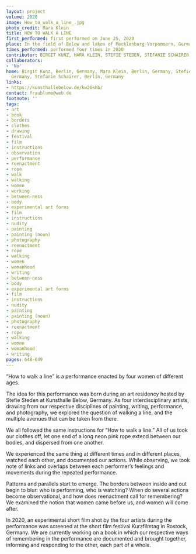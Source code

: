 ```yaml
---
layout: project
volume: 2020
image: How_to_walk_a_line_.jpg
photo_credit: Mara Klein
title: HOW TO WALK A LINE
first_performed: first performed on June 25, 2020
place: In the field of Below and lakes of Mecklenburg-Vorpommern, Germany
times_performed: performed four times in 2020
contributor: BIRGIT KUNZ, MARA KLEIN, STEFIE STEDEN, STEFANIE SCHAIRER
collaborators:
- 'No'
home: Birgit Kunz, Berlin, Germany, Mara Klein, Berlin, Germany, Stefie Steden, Berlin,
  Germany, Stefanie Schairer, Berlin, Germany
links:
- https://kunsthallebelow.de/kw26khb/
contact: fraublume@web.de
footnote: ''
tags:
- art
- book
- borders
- clothes
- drawing
- festival
- film
- instructions
- observation
- performance
- reenactment
- rope
- walk
- walking
- women
- working
- between-ness
- body
- experimental art forms
- film
- instructions
- nudity
- painting
- painting (noun)
- photography
- reenactment
- rope
- walking
- women
- womanhood
- writing
- between-ness
- body
- experimental art forms
- film
- instructions
- nudity
- painting
- painting (noun)
- photography
- reenactment
- rope
- walking
- women
- womanhood
- writing
pages: 648-649
---
```


“How to walk a line” is a performance enacted by four women of different ages. 

The idea for this performance was born during an art residency hosted by Stefie Steden at Kunsthalle Below, Germany. As four interdisciplinary artists, drawing from our respective disciplines of painting, writing, performance, and photography, we explored the question of walking a line, and the multiple avenues that can be taken from there. 

We all followed the same instructions for “How to walk a line.” All of us took our clothes off, let one end of a long neon pink rope extend between our bodies, and dispersed from one another.

We experienced the same thing at different times and in different places, watched each other, and documented our actions. While observing, we took note of links and overlaps between each performer’s feelings and movements during the repeated performance. 

Patterns and parallels start to emerge. The borders between inside and out begin to blur: who is performing, who is watching? When do several actions become observational, and how does reenactment call for remembering? We examined the notion that women came before us, and women will come after.

In 2020, an experimental short film shot by the four artists during the performance was screened at the short film festival Kurzfilmtag in Rostock, Germany. We are currently working on a book in which our respective ways of remembering in the performance are documented and brought together, informing and responding to the other, each part of a whole.